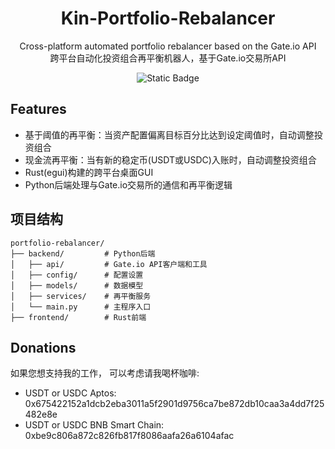 <div align="center">
  <h1>Kin-Portfolio-Rebalancer</h1>
</div>

<p align="center">Cross-platform automated portfolio rebalancer based on the Gate.io API<br>跨平台自动化投资组合再平衡机器人，基于Gate.io交易所API</p>

<p align="center">
<img alt="Static Badge" src="https://img.shields.io/badge/license-MIT-blue">
</p>




## Features

- 基于阈值的再平衡：当资产配置偏离目标百分比达到设定阈值时，自动调整投资组合
- 现金流再平衡：当有新的稳定币(USDT或USDC)入账时，自动调整投资组合
- Rust(egui)构建的跨平台桌面GUI
- Python后端处理与Gate.io交易所的通信和再平衡逻辑

## 项目结构

```
portfolio-rebalancer/
├── backend/         # Python后端
│   ├── api/         # Gate.io API客户端和工具
│   ├── config/      # 配置设置
│   ├── models/      # 数据模型
│   ├── services/    # 再平衡服务
│   └── main.py      # 主程序入口
├── frontend/        # Rust前端

```




## Donations

如果您想支持我的工作， 可以考虑请我喝杯咖啡:

- USDT or USDC Aptos:  
0x675422152a1dcb2eba3011a5f2901d9756ca7be872db10caa3a4dd7f25482e8e  
- USDT or USDC BNB Smart Chain:  
0xbe9c806a872c826fb817f8086aafa26a6104afac  
